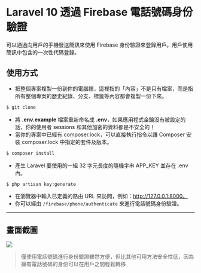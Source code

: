 # Laravel 10 透過 Firebase 電話號碼身份驗證

可以通過向用戶的手機發送簡訊來使用 Firebase 身份驗證來登錄用戶。用戶使用簡訊中包含的一次性代碼登錄。

## 使用方式
- 把整個專案複製一份到你的電腦裡，這裡指的「內容」不是只有檔案，而是指所有整個專案的歷史紀錄、分支、標籤等內容都會複製一份下來。
```sh
$ git clone
```
- 將 __.env.example__ 檔案重新命名成 __.env__，如果應用程式金鑰沒有被設定的話，你的使用者 sessions 和其他加密的資料都是不安全的！
- 當你的專案中已經有 composer.lock，可以直接執行指令以讓 Composer 安裝 composer.lock 中指定的套件及版本。
```sh
$ composer install
```
- 產生 Laravel 要使用的一組 32 字元長度的隨機字串 APP_KEY 並存在 .env 內。
```sh
$ php artisan key:generate
```
- 在瀏覽器中輸入已定義的路由 URL 來訪問，例如：http://127.0.0.1:8000。
- 你可以經由 `/firebase/phone/authenticate` 來進行電話號碼身份驗證。

----

## 畫面截圖
![](https://i.imgur.com/EWvex4R.gif)
> 僅使用電話號碼進行身份驗證雖然方便，但比其他可用方法安全性低，因為擁有電話號碼的身份可以在用戶之間輕鬆轉移